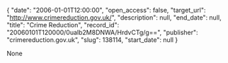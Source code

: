 {
  "date": "2006-01-01T12:00:00", 
  "open_access": false, 
  "target_url": "http://www.crimereduction.gov.uk/", 
  "description": null, 
  "end_date": null, 
  "title": "Crime Reduction", 
  "record_id": "20060101T120000/0ualb2M8DNWA/HrdvCTg/g==", 
  "publisher": "crimereduction.gov.uk", 
  "slug": 138114, 
  "start_date": null
}

None